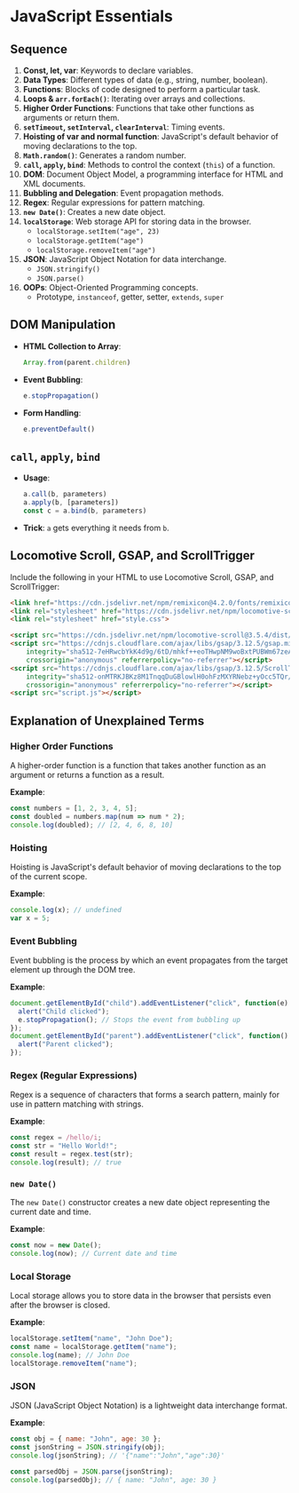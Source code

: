 # JavaScript Essentials

## Sequence

1. **Const, let, var**: Keywords to declare variables.
2. **Data Types**: Different types of data (e.g., string, number, boolean).
3. **Functions**: Blocks of code designed to perform a particular task.
4. **Loops & `arr.forEach()`**: Iterating over arrays and collections.
5. **Higher Order Functions**: Functions that take other functions as arguments or return them.
6. **`setTimeout`, `setInterval`, `clearInterval`**: Timing events.
7. **Hoisting of var and normal function**: JavaScript's default behavior of moving declarations to the top.
8. **`Math.random()`**: Generates a random number.
9. **`call`, `apply`, `bind`**: Methods to control the context (`this`) of a function.
10. **DOM**: Document Object Model, a programming interface for HTML and XML documents.
11. **Bubbling and Delegation**: Event propagation methods.
12. **Regex**: Regular expressions for pattern matching.
13. **`new Date()`**: Creates a new date object.
14. **`localStorage`**: Web storage API for storing data in the browser.
    - `localStorage.setItem("age", 23)`
    - `localStorage.getItem("age")`
    - `localStorage.removeItem("age")`
15. **JSON**: JavaScript Object Notation for data interchange.
    - `JSON.stringify()`
    - `JSON.parse()`
16. **OOPs**: Object-Oriented Programming concepts.
    - Prototype, `instanceof`, getter, setter, `extends`, `super`

## DOM Manipulation

- **HTML Collection to Array**:
    ```javascript
    Array.from(parent.children)
    ```

- **Event Bubbling**:
    ```javascript
    e.stopPropagation()
    ```

- **Form Handling**:
    ```javascript
    e.preventDefault()
    ```

## `call`, `apply`, `bind`

- **Usage**:
    ```javascript
    a.call(b, parameters)
    a.apply(b, [parameters])
    const c = a.bind(b, parameters)
    ```

- **Trick**: `a` gets everything it needs from `b`.

## Locomotive Scroll, GSAP, and ScrollTrigger

Include the following in your HTML to use Locomotive Scroll, GSAP, and ScrollTrigger:

```html
<link href="https://cdn.jsdelivr.net/npm/remixicon@4.2.0/fonts/remixicon.css" rel="stylesheet" />
<link rel="stylesheet" href="https://cdn.jsdelivr.net/npm/locomotive-scroll@3.5.4/dist/locomotive-scroll.css">
<link rel="stylesheet" href="style.css">

<script src="https://cdn.jsdelivr.net/npm/locomotive-scroll@3.5.4/dist/locomotive-scroll.js"></script>
<script src="https://cdnjs.cloudflare.com/ajax/libs/gsap/3.12.5/gsap.min.js"
    integrity="sha512-7eHRwcbYkK4d9g/6tD/mhkf++eoTHwpNM9woBxtPUBWm67zeAfFC+HrdoE2GanKeocly/VxeLvIqwvCdk7qScg=="
    crossorigin="anonymous" referrerpolicy="no-referrer"></script>
<script src="https://cdnjs.cloudflare.com/ajax/libs/gsap/3.12.5/ScrollTrigger.min.js"
    integrity="sha512-onMTRKJBKz8M1TnqqDuGBlowlH0ohFzMXYRNebz+yOcc5TQr/zAKsthzhuv0hiyUKEiQEQXEynnXCvNTOk50dg=="
    crossorigin="anonymous" referrerpolicy="no-referrer"></script>
<script src="script.js"></script>
```

## Explanation of Unexplained Terms

### Higher Order Functions
A higher-order function is a function that takes another function as an argument or returns a function as a result.

**Example**:
```javascript
const numbers = [1, 2, 3, 4, 5];
const doubled = numbers.map(num => num * 2);
console.log(doubled); // [2, 4, 6, 8, 10]
```

### Hoisting
Hoisting is JavaScript's default behavior of moving declarations to the top of the current scope.

**Example**:
```javascript
console.log(x); // undefined
var x = 5;
```

### Event Bubbling
Event bubbling is the process by which an event propagates from the target element up through the DOM tree.

**Example**:
```javascript
document.getElementById("child").addEventListener("click", function(e) {
  alert("Child clicked");
  e.stopPropagation(); // Stops the event from bubbling up
});
document.getElementById("parent").addEventListener("click", function() {
  alert("Parent clicked");
});
```

### Regex (Regular Expressions)
Regex is a sequence of characters that forms a search pattern, mainly for use in pattern matching with strings.

**Example**:
```javascript
const regex = /hello/i;
const str = "Hello World!";
const result = regex.test(str);
console.log(result); // true
```

### `new Date()`
The `new Date()` constructor creates a new date object representing the current date and time.

**Example**:
```javascript
const now = new Date();
console.log(now); // Current date and time
```

### Local Storage
Local storage allows you to store data in the browser that persists even after the browser is closed.

**Example**:
```javascript
localStorage.setItem("name", "John Doe");
const name = localStorage.getItem("name");
console.log(name); // John Doe
localStorage.removeItem("name");
```

### JSON
JSON (JavaScript Object Notation) is a lightweight data interchange format.

**Example**:
```javascript
const obj = { name: "John", age: 30 };
const jsonString = JSON.stringify(obj);
console.log(jsonString); // '{"name":"John","age":30}'

const parsedObj = JSON.parse(jsonString);
console.log(parsedObj); // { name: "John", age: 30 }
```
